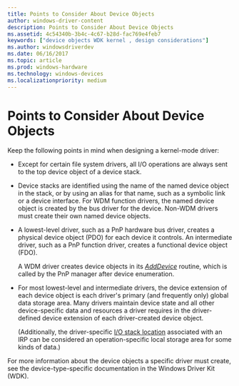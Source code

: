 ```yaml
---
title: Points to Consider About Device Objects
author: windows-driver-content
description: Points to Consider About Device Objects
ms.assetid: 4c54340b-3b4c-4c67-b28d-fac769e4feb7
keywords: ["device objects WDK kernel , design considerations"]
ms.author: windowsdriverdev
ms.date: 06/16/2017
ms.topic: article
ms.prod: windows-hardware
ms.technology: windows-devices
ms.localizationpriority: medium
---
```


# Points to Consider About Device Objects





Keep the following points in mind when designing a kernel-mode driver:

-   Except for certain file system drivers, all I/O operations are always sent to the top device object of a device stack.

-   Device stacks are identified using the name of the named device object in the stack, or by using an alias for that name, such as a symbolic link or a device interface. For WDM function drivers, the named device object is created by the bus driver for the device. Non-WDM drivers must create their own named device objects.

-   A lowest-level driver, such as a PnP hardware bus driver, creates a physical device object (PDO) for each device it controls. An intermediate driver, such as a PnP function driver, creates a functional device object (FDO).

    A WDM driver creates device objects in its [*AddDevice*](https://msdn.microsoft.com/library/windows/hardware/ff540521) routine, which is called by the PnP manager after device enumeration.

-   For most lowest-level and intermediate drivers, the device extension of each device object is each driver's primary (and frequently only) global data storage area. Many drivers maintain device state and all other device-specific data and resources a driver requires in the driver-defined device extension of each driver-created device object.

    (Additionally, the driver-specific [I/O stack location](i-o-stack-locations.md) associated with an IRP can be considered an operation-specific local storage area for some kinds of data.)

For more information about the device objects a specific driver must create, see the device-type-specific documentation in the Windows Driver Kit (WDK).

 

 




